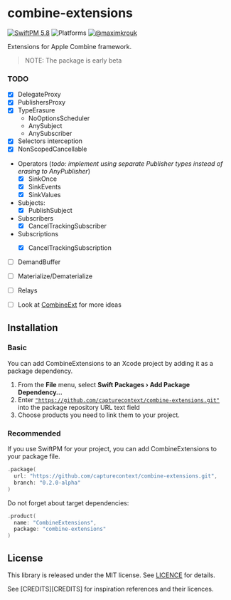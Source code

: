 # combine-extensions

[![SwiftPM 5.8](https://img.shields.io/badge/swiftpm-5.9-ED523F.svg?style=flat)](https://swift.org/download/) ![Platforms](https://img.shields.io/badge/Platforms-iOS_13_|_macOS_10.15_|_tvOS_14_|_watchOS_7-ED523F.svg?style=flat) [![@maximkrouk](https://img.shields.io/badge/contact-@capturecontext-1DA1F2.svg?style=flat&logo=twitter)](https://twitter.com/capture_context) 

Extensions for Apple Combine framework.

> NOTE: The package is early beta

### TODO

- [x] DelegateProxy
- [x] PublishersProxy
- [x] TypeErasure
  - NoOptionsScheduler
  - AnySubject
  - AnySubscriber
- [x] Selectors interception
- [x] NonScopedCancellable
- Operators (_todo: implement using separate Publisher types instead of erasing to AnyPublisher_)
  - [x] SinkOnce
  - [x] SinkEvents
  - [x] SinkValues
- Subjects:
  - [x] PublishSubject
- Subscribers
  - [x] CancelTrackingSubscriber
- Subscriptions
  - [x] CancelTrackingSubscription



- [ ] DemandBuffer

- [ ] Materialize/Dematerialize

- [ ] Relays

- [ ] Look at [CombineExt](https://github.com/CombineCommunity/CombineExt) for more ideas

  

## Installation

### Basic

You can add CombineExtensions to an Xcode project by adding it as a package dependency.

1. From the **File** menu, select **Swift Packages › Add Package Dependency…**
2. Enter [`"https://github.com/capturecontext/combine-extensions.git"`](https://github.com/capturecontext/combine-extensions.git) into the package repository URL text field
3. Choose products you need to link them to your project.

### Recommended

If you use SwiftPM for your project, you can add CombineExtensions to your package file.

```swift
.package(
  url: "https://github.com/capturecontext/combine-extensions.git", 
  branch: "0.2.0-alpha"
)
```

Do not forget about target dependencies:

```swift
.product(
  name: "CombineExtensions", 
  package: "combine-extensions"
)
```

## License

This library is released under the MIT license. See [LICENCE](LICENCE) for details.

See [CREDITS][CREDITS] for inspiration references and their licences.

